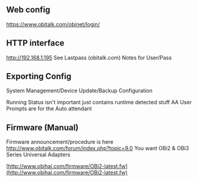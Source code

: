 ## Web config
https://www.obitalk.com/obinet/login/

## HTTP interface
http://192.168.1.195
See Lastpass (obitalk.com) Notes for User/Pass

## Exporting Config
System Management/Device Update/Backup Configuration

Running Status isn't important just contains runtime detected stuff
AA User Prompts are for the Auto attendant

## Firmware (Manual)
Firmware announcement/procedure is here
http://www.obitalk.com/forum/index.php?topic=9.0
You want OBi2 & OBi3 Series Universal Adapters

[http://www.obihai.com/firmware/OBi2-latest.fw](http://www.obihai.com/firmware/OBi2-latest.fw)
<!--stackedit_data:
eyJoaXN0b3J5IjpbLTE0NTExNjc4MTMsMTcxOTczMTIxMywtMT
UyNDQ1ODE1Ml19
-->